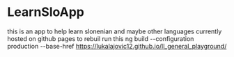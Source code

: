 # LearnSloApp

this is an app to help learn slonenian and maybe other languages
currently hosted on github pages to rebuil run this 
ng build --configuration production --base-href https://lukalajovic12.github.io/ll_general_playground/



